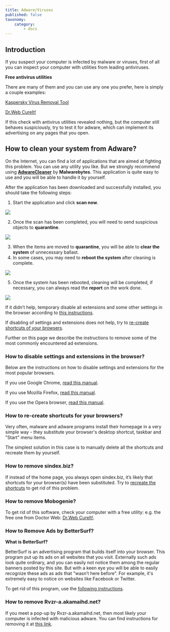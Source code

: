 ```yaml
---
title: Adware/Viruses
published: false
taxonomy:
    category:
        - docs
---
```

## Introduction

If you suspect your computer is infected by malware or viruses, first of all you can inspect your computer with utilities from leading antiviruses.

**Free antivirus utilities**

There are many of them and you can use any one you prefer, here is simply a couple examples:

[Kaspersky Virus Removal Tool](https://www.kaspersky.ru/downloads/thank-you/free-virus-removal-tool)

[Dr.Web CureIt! ](http://www.freedrweb.com/cureit/?lng=en)

If this check with antivirus utilities revealed nothing, but the computer still behaves suspiciously, try to test it for adware, which can implement its advertising on any pages that you open.

## How to clean your system from Adware?

On the Internet, you can find a lot of applications that are aimed at fighting this problem. You can use any utility you like. But we strongly recommend using **[AdwareCleaner](https://downloads.malwarebytes.com/file/adwcleaner)** by **Malwarebytes**. This application is quite easy to use and you will be able to handle it by yourself.

After the application has been downloaded and successfully installed, you should take the following steps:

1) Start the application and click **scan now**.

<img src="https://cdn.adguard.com/public/Adguard/kb/newscreenshots/En/Windows7.1/adware1.png" />

2) Once the scan has been completed, you will need to send suspicious objects to **quarantine**.

<img src="https://cdn.adguard.com/public/Adguard/kb/newscreenshots/En/Windows7.1/adware2.png" />

3) When the items are moved to **quarantine**, you will be able to **clear the system** of unnecessary ballast.
4) In some cases, you may need to **reboot the system** after cleaning is complete.

<img src="https://cdn.adguard.com/public/Adguard/kb/newscreenshots/En/Windows7.1/adware3.png" />

5) Once the system has been rebooted, cleaning will be completed, if necessary, you can always read the **report** on the work done.

<img src="https://cdn.adguard.com/public/Adguard/kb/newscreenshots/En/Windows7.1/adware4.png" />

If it didn’t help, temporary disable all extensions and some other settings in the browser according to [this instructions](#instruction).

If disabling of settings and extensions does not help, try to [re-create shortcuts of your browsers](#shortcuts).

Further on this page we describe the instructions to remove some of the most commonly encountered ad extensions.

<a id="instruction"></a>
### How to disable settings and extensions in the browser?

Below are the instructions on how to disable settings and extensions for the most popular browsers.

If you use Google Chrome, [read this manual](https://support.google.com/chrome/answer/187443?hl=en).

If you use Mozilla Firefox, [read this manual](https://support.mozilla.org/en-US/kb/disable-or-remove-add-ons).

If you use the Opera browser, [read this manual](http://help.opera.com/Windows/11.50/en/extensions.html).

<a id="shortcuts"></a>
### How to re-create shortcuts for your browsers?

Very often, malware and adware programs install their homepage in a very simple way - they substitute your browser's desktop shortcut, taskbar and "Start" menu items.

The simplest solution in this case is to manually delete all the shortcuts and recreate them by yourself.

### How to remove sindex.biz?

If instead of the home page, you always open sindex.biz, it’s likely that shortcuts for your browser(s) have been substituted. Try to [recreate the shortcuts](#shortcuts) to get rid of this problem.

### How to remove Mobogenie?

To get rid of this software, check your computer with a free utility: e.g. the free one from Doctor Web: [Dr.Web CureIt!](http://www.freedrweb.com/cureit/).

### How to Remove Ads by BetterSurf?

**What is BetterSurf?**

BetterSurf is an advertising program that builds itself into your browser. This program put up its ads on all websites that you visit. Externally such ads look quite ordinary, and you can easily not notice them among the regular banners posted by this site. But with a keen eye you will be able to easily recognize these ads as ads that "wasn’t here before". For example, it's extremely easy to notice on websites like Facebook or Twitter.

To get rid of this program, use the [following instructions](http://malwaretips.com/blogs/bettersurf-virus-removal/).

### How to remove Rvzr-a.akamaihd.net?

If you meet a pop-up by Rvzr-a.akamaihd.net, then most likely your computer is infected with malicious adware. You can find instructions for removing it at [this link](http://malwaretips.com/blogs/rvzr-a-akamaihd-net-virus/).
